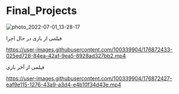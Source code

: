 # Final_Projects

![photo_2022-07-01_13-28-17](https://user-images.githubusercontent.com/100339904/176872676-30627c21-4120-43ea-a403-d131d03d7585.jpg)

فیلمی از بازی در حال اجرا

https://user-images.githubusercontent.com/100339904/176872433-025ed728-84ea-42af-9ea5-8928ad327bb2.mp4

فیلمی از آخر بازی

https://user-images.githubusercontent.com/100339904/176872427-eaf9e115-1276-43a9-a3d4-e4b10f34d43e.mp4

